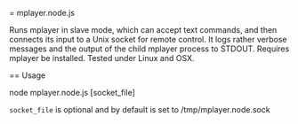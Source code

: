 = mplayer.node.js

Runs mplayer in slave mode, which can accept text commands, and then connects its input to a Unix socket for remote control. It logs rather verbose messages and the output of the child mplayer process to STDOUT. Requires mplayer be installed. Tested under Linux and OSX.

== Usage

node mplayer.node.js [socket_file]

`socket_file` is optional and by default is set to /tmp/mplayer.node.sock
